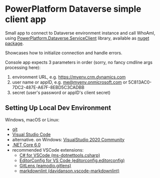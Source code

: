 # PowerPlatform Dataverse simple client app

Small app to connect to Dataverse environment instance and call WhoAmI, using [PowerPlatform.Dataverse.ServiceClient](https://github.com/microsoft/PowerPlatform-DataverseServiceClient
) library, available as [nuget package](https://www.nuget.org/packages/Microsoft.PowerPlatform.Dataverse.Client/).

Showcases how to initialize connection and handle errors.

Console app expects 3 parameters in order (sorry, no fancy cmdline args processing here):

1. environment URL, e.g. <https://myenv.crm.dynamics.com>
2. user name or appID, e.g. me@myenv.onmicrosoft.com  or 5C813AC0-7DC2-487E-A67F-8EBD5C3CADBB
3. secret (user's password or appID's client secret)

## Setting Up Local Dev Environment

Windows, macOS or Linux:

- [git](https://git-scm.com/downloads)
- [Visual Studio Code](https://code.visualstudio.com/Download)
- alternative. on Windows: [VisualStudio 2020 Community](https://visualstudio.microsoft.com/downloads/)
- [.NET Core 6.0](https://dotnet.microsoft.com/download)
- recommended VSCode extensions:
  - [C# for VSCode (ms-dotnettools.csharp)](https://github.com/OmniSharp/omnisharp-vscode)
  - [EditorConfig for VS Code (editorconfig.editorconfig)](https://github.com/editorconfig/editorconfig-vscode)
  - [GitLens (eamodio.gitlens)](https://github.com/eamodio/vscode-gitlens)
  - [markdownlint (davidanson.vscode-markdownlint)](https://github.com/DavidAnson/vscode-markdownlint)
